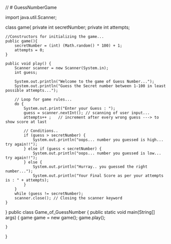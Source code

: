 // # GuessNumberGame 
<br>

import java.util.Scanner;

class game{
    private int secretNumber;
    private int attempts;

    //Constructors for initializing the game...
    public game(){
        secretNumber = (int) (Math.random() * 100) + 1;
        attempts = 0;
    }

    public void play() {
        Scanner scanner = new Scanner(System.in);
        int guess;

        System.out.println("Welcome to the game of Guess Number...");
        System.out.println("Guess the Secret number between 1-100 in least possible attempts...");

        // Loop for game rules...
        do {
            System.out.print("Enter your Guess : ");
            guess = scanner.nextInt(); // scanning of user input...
            attempts++ ;   // increment after every wrong guess ---> to show score at last

            // Conditions..
            if (guess > secretNumber) {
                System.out.println("oops... number you guessed is high... try again!!");
            } else if (guess < secretNumber) {
                System.out.println("oops... number you guessed is low... try again!!");
            } else {
                System.out.println("Hurray.. you guessed the right number...");
                System.out.println("Your Final Score as per your attempts is : " + attempts);
            }
        }
        while (guess != secretNumber);
        scanner.close(); // Closing the scanner keyword
    }
}
public class Game_of_GuessNumber {
    public static void main(String[] args) {
        game game = new game();
        game.play();

    }
}
